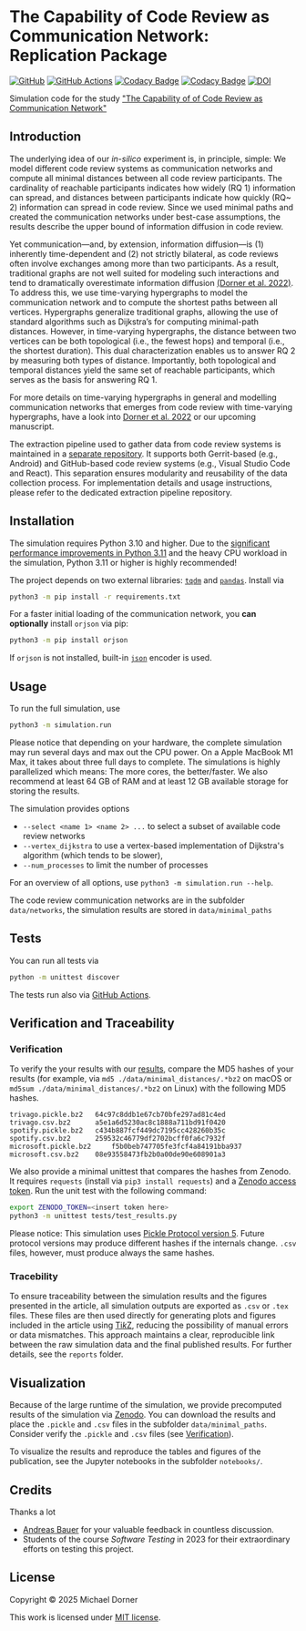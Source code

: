 # The Capability of Code Review as Communication Network: Replication Package

[![GitHub](https://img.shields.io/github/license/michaeldorner/capability-of-code-review-as-communication-network)](./LICENSE)
[![GitHub Actions](https://github.com/michaeldorner/capability-of-code-review-as-communication-network/actions/workflows/test.yml/badge.svg)](https://img.shields.io/github/actions/workflow/status/michaeldorner/capability-of-code-review-as-communication-network/main.yml)
[![Codacy Badge](https://img.shields.io/codacy/grade/ef43d5d9b7c74ec0b211c03d91c448d8)](https://app.codacy.com/gh/michaeldorner/capability-of-code-review-as-communication-network/dashboard?utm_source=gh&utm_medium=referral&utm_content=&utm_campaign=Badge_grade)
[![Codacy Badge](https://img.shields.io/codacy/coverage/ef43d5d9b7c74ec0b211c03d91c448d8)](https://app.codacy.com/gh/michaeldorner/information-diffusion-boundaries-in-code-review/dashboard?utm_source=gh&utm_medium=referral&utm_content=&utm_campaign=Badge_coverage)
[![DOI](https://img.shields.io/badge/DOI-10.5281%2Fzenodo.8042256-blue)](https://doi.org/10.5281/zenodo.8042256)

Simulation code for the study ["The Capability of of Code Review as Communication Network"](https://arxiv.com)

## Introduction

The underlying idea of our *in-silico* experiment is, in principle, simple: We model different code review systems as communication networks and compute all minimal distances between all code review participants. The cardinality of reachable participants indicates how widely (RQ 1) information can spread, and distances between participants indicate how quickly (RQ~ 2) information can spread in code review. Since we used minimal paths and created the communication networks under best-case assumptions, the results describe the upper bound of information diffusion in code review.

Yet communication—and, by extension, information diffusion—is (1) inherently time-dependent and (2) not strictly bilateral, as code reviews often involve exchanges among more than two participants. As a result, traditional graphs are not well suited for modeling such interactions and tend to dramatically overestimate information diffusion [(Dorner et al. 2022)](https://dl.acm.org/doi/abs/10.1145/3544902.3546254). To address this, we use time-varying hypergraphs to model the communication network and to compute the shortest paths between all vertices. Hypergraphs generalize traditional graphs, allowing the use of standard algorithms such as Dijkstra’s for computing minimal-path distances. However, in time-varying hypergraphs, the distance between two vertices can be both topological (i.e., the fewest hops) and temporal (i.e., the shortest duration). This dual characterization enables us to answer RQ 2 by measuring both types of distance. Importantly, both topological and temporal distances yield the same set of reachable participants, which serves as the basis for answering RQ 1.

For more details on time-varying hypergraphs in general and modelling communication networks that emerges from code review with time-varying hypergraphs, have a look into [Dorner et al. 2022](https://dl.acm.org/doi/abs/10.1145/3544902.3546254) or our upcoming manuscript.

The extraction pipeline used to gather data from code review systems is maintained in a [separate repository](https://github.com/michaeldorner/code-review-to-communication-network). It supports both Gerrit-based (e.g., Android) and GitHub-based code review systems (e.g., Visual Studio Code and React). This separation ensures modularity and reusability of the data collection process. For implementation details and usage instructions, please refer to the dedicated extraction pipeline repository.

## Installation

The simulation requires Python 3.10 and higher. Due to the [significant performance improvements in Python 3.11](https://docs.python.org/3/whatsnew/3.11.html#whatsnew311-faster-cpython) and the heavy CPU workload in the simulation, Python 3.11 or higher is highly recommended!

The project depends on two external libraries: [`tqdm`](https://github.com/tqdm/tqdm) and [`pandas`](https://pandas.pydata.org). Install via

```bash
python3 -m pip install -r requirements.txt
```

For a faster initial loading of the communication network, you **can optionally** install `orjson` via pip:

```bash
python3 -m pip install orjson
```

If `orjson` is not installed, built-in [`json`](https://docs.python.org/3/library/json.html) encoder is used.

## Usage

To run the full simulation, use

```bash
python3 -m simulation.run
```

Please notice that depending on your hardware, the complete simulation may run several days and max out the CPU power. On a Apple MacBook M1 Max, it takes about three full days to complete. The simulations is highly parallelized which means: The more cores, the better/faster. We also recommend at least 64 GB of RAM and at least 12 GB available storage for storing the results.

The simulation provides options

- `--select <name 1> <name 2> ...` to select a subset of available code review networks
- `--vertex_dijkstra` to use a vertex-based implementation of Dijkstra's algorithm (which tends to be slower),
- `--num_processes` to limit the number of processes

For an overview of all options, use `python3 -m simulation.run --help`.

The code review communication networks are in the subfolder `data/networks`, the simulation results are stored in `data/minimal_paths`

## Tests

You can run all tests via

```bash
python -m unittest discover
```

The tests run also via [GitHub Actions](https://github.com/michaeldorner/capability-of-code-review-as-communication-network/actions). 

## Verification and Traceability

### Verification

To verify the your results with our [results](https://doi.org/10.5281/zenodo.7898863), compare the MD5 hashes of your results (for example, via `md5 ./data/minimal_distances/.*bz2` on macOS or `md5sum ./data/minimal_distances/.*bz2` on Linux) with the following MD5 hashes.

```
trivago.pickle.bz2 	 64c97c8ddb1e67cb70bfe297ad81c4ed
trivago.csv.bz2 	 a5e1a6d5230ac8c1888a711bd91f0420
spotify.pickle.bz2 	 c434b887fcf449dc7195cc428260b35c
spotify.csv.bz2 	 259532c46779df2702bcff0fa6c7932f
microsoft.pickle.bz2 	 f5b0beb747705fe3fcf4a84191bba937
microsoft.csv.bz2 	 08e93558473fb2b0a00de90e608901a3
```

We also provide a minimal unittest that compares the hashes from Zenodo. It requires `requests` (install via `pip3 install requests`) and a [Zenodo access token](https://zenodo.org/account/settings/applications/tokens/new/). Run the unit test with the following command:

```bash
export ZENODO_TOKEN=<insert token here>
python3 -m unittest tests/test_results.py
```

Please notice: This simulation uses [Pickle Protocol version 5](https://peps.python.org/pep-0574/). Future protocol versions may produce different hashes if the internals change. `.csv` files, however, must produce always the same hashes.

### Tracebility

To ensure traceability between the simulation results and the figures presented in the article, all simulation outputs are exported as `.csv` or `.tex` files. These files are then used directly for generating plots and figures included in the article using [Ti*k*Z](https://tikz.dev/dv-formats), reducing the possibility of manual errors or data mismatches. This approach maintains a clear, reproducible link between the raw simulation data and the final published results. For further details, see the `reports` folder.

## Visualization

Because of the large runtime of the simulation, we provide precomputed results of the simulation via [Zenodo](https://doi.org/10.5281/zenodo.7898863). You can download the results and place the `.pickle` and `.csv` files in the subfolder `data/minimal_paths`. Consider verify the `.pickle` and `.csv` files (see [Verification](#verification)).

To visualize the results and reproduce the tables and figures of the publication, see the Jupyter notebooks in the subfolder `notebooks/`.

## Credits

Thanks a lot

- [Andreas Bauer](https://github.com/andreas-bauer) for your valuable feedback in countless discussion.
- Students of the course *Software Testing* in 2023 for their extraordinary efforts on testing this project.

## License

Copyright © 2025 Michael Dorner

This work is licensed under [MIT license](LICENSE).

